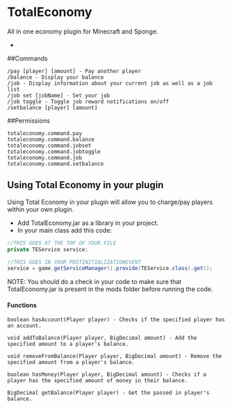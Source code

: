 # TotalEconomy
All in one economy plugin for Minecraft and Sponge.

-

##Commands
```
/pay [player] [amount] - Pay another player
/balance - Display your balance
/job - Display information about your current job as well as a job list
/job set [jobName] - Set your job
/job toggle - Toggle job reward notifications on/off
/setbalance [player] [amount]
```

##Permissions
```
totaleconomy.command.pay
totaleconomy.command.balance
totaleconomy.command.jobset
totaleconomy.command.jobtoggle
totaleconomy.command.job
totaleconomy.command.setbalance
```

## Using Total Economy in your plugin
Using Total Economy in your plugin will allow you to charge/pay players within your own plugin.

* Add TotalEconomy.jar as a library in your project.
* In your main class add this code:

 ```java
 //THIS GOES AT THE TOP OF YOUR FILE
 private TEService service;
 
 //THIS GOES IN YOUR POSTINITIALIZATIONEVENT
 service = game.getServiceManager().provide(TEService.class).get();
 ```
 
 NOTE: You should do a check in your code to make sure that TotalEconomy.jar is present in the mods folder before running the  code.
 
 #### Functions
 ```
 boolean hasAccount(Player player) - Checks if the specified player has an account.
 
 void addToBalance(Player player, BigDecimal amount) - Add the specified amount to a player's balance.
 
 void removeFromBalance(Player player, BigDecimal amount) - Remove the specified amount from a player's balance.
 
 boolean hasMoney(Player player, BigDecimal amount) - Checks if a player has the specified amount of money in their balance.
 
 BigDecimal getBalance(Player player) - Get the passed in player's balance.
 ```
